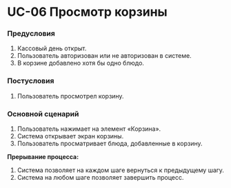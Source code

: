 # UC-06 Просмотр корзины

### Предусловия

1. Кассовый день открыт.
2. Пользователь авторизован или не авторизован в системе.
3. В корзине добавлено хотя бы одно блюдо.

### Постусловия

1. Пользователь просмотрел корзину.

### Основной сценарий

1. Пользователь нажимает на элемент «Корзина».
2. Система открывает экран корзины.
3. Пользователь просматривает блюда, добавленные в корзину.

**Прерывание процесса:**

1. Система позволяет на каждом шаге вернуться к предыдущему шагу.
2. Система на любом шаге позволяет завершить процесс.